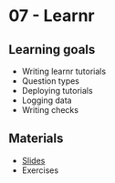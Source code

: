 # 07 - Learnr

## Learning goals

- Writing learnr tutorials
- Question types
- Deploying tutorials
- Logging data
- Writing checks

## Materials

- [Slides]()
- Exercises
